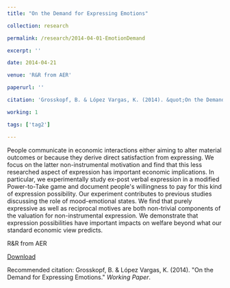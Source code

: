 ```yaml
---
title: "On the Demand for Expressing Emotions"

collection: research

permalink: /research/2014-04-01-EmotionDemand

excerpt: ''

date: 2014-04-21

venue: 'R&R from AER'

paperurl: ''

citation: 'Grosskopf, B. & López Vargas, K. (2014). &quot;On the Demand for Expressing Emotions.&quot; <i>Working Paper</i>.'

working: 1

tags: ['tag2']

---
```


People communicate in economic interactions either aiming to alter material outcomes or because they derive direct satisfaction from expressing. We focus on the latter non-instrumental motivation and find that this less researched aspect of expression has important economic implications. In particular, we experimentally study ex-post verbal expression in a modified Power-to-Take game and document people's willingness to pay for this kind of expression possibility. Our experiment contributes to previous studies discussing the role of mood-emotional states. We find that purely expressive as well as reciprocal motives are both non-trivial components of the valuation for non-instrumental expression. We demonstrate that expression possibilities have important impacts on welfare beyond what our standard economic view predicts. 

R&R from AER

[Download]()

Recommended citation: Grosskopf, B. & López Vargas, K. (2014). &quot;On the Demand for Expressing Emotions.&quot; <i>Working Paper</i>.
